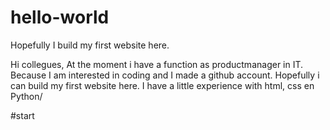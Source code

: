 # hello-world
Hopefully I build my first website here.

Hi collegues,
At the moment i have a function as productmanager in IT. Because I am interested in coding and I made a github account. Hopefully i can build my first website here. I have a little experience with html, css en Python/

#start



